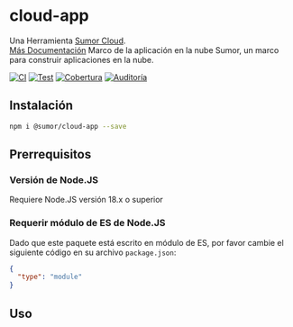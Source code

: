 # cloud-app

Una Herramienta [Sumor Cloud](https://sumor.cloud).  
[Más Documentación](https://sumor.cloud/cloud-app)
Marco de la aplicación en la nube Sumor, un marco para construir aplicaciones en la nube.

[![CI](https://github.com/sumor-cloud/cloud-app/actions/workflows/ci.yml/badge.svg)](https://github.com/sumor-cloud/cloud-app/actions/workflows/ci.yml)
[![Test](https://github.com/sumor-cloud/cloud-app/actions/workflows/ut.yml/badge.svg)](https://github.com/sumor-cloud/cloud-app/actions/workflows/ut.yml)
[![Cobertura](https://github.com/sumor-cloud/cloud-app/actions/workflows/coverage.yml/badge.svg)](https://github.com/sumor-cloud/cloud-app/actions/workflows/coverage.yml)
[![Auditoría](https://github.com/sumor-cloud/cloud-app/actions/workflows/audit.yml/badge.svg)](https://github.com/sumor-cloud/cloud-app/actions/workflows/audit.yml)

## Instalación

```bash
npm i @sumor/cloud-app --save
```

## Prerrequisitos

### Versión de Node.JS

Requiere Node.JS versión 18.x o superior

### Requerir módulo de ES de Node.JS

Dado que este paquete está escrito en módulo de ES,
por favor cambie el siguiente código en su archivo `package.json`:

```json
{
  "type": "module"
}
```

## Uso
